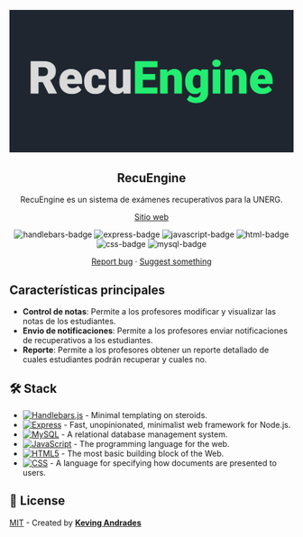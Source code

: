 <div align="center">
<a href="https://thepowerjeans.vercel.app/">

![logo]

</a>

## RecuEngine

<p>RecuEngine es un sistema de exámenes recuperativos para la UNERG.</p>

<div align="center">
	<a href="https://recuengine.vercel.app/">Sitio web</a>
</div>

</div>

<p></p>

<div align="center">

![handlebars-badge]
![express-badge]
![javascript-badge]
![html-badge]
![css-badge]
![mysql-badge]

<a href="https://github.com/kevingjs/ThePowerJeans/issues">Report bug</a>
·
<a href="https://github.com/kevingjs/ThePowerJeans/issues">Suggest something</a>

</div>

## Características principales

- **Control de notas**: Permite a los profesores modificar y visualizar las notas de los estudiantes.
- **Envio de notificaciones**: Permite a los profesores enviar notificaciones de recuperativos a los estudiantes.
- **Reporte**: Permite a los profesores obtener un reporte detallado de cuales estudiantes podrán recuperar y cuales no.

## 🛠️ Stack

- [![Handlebars.js][handlebars-badge]][handlebars-url] - Minimal templating on steroids.
- [![Express][express-badge]][express-url] - Fast, unopinionated, minimalist web framework for Node.js.
- [![MySQL][mysql-badge]][mysql-url] - A relational database management system.
- [![JavaScript][javascript-badge]][javascript-url] - The programming language for the web.
- [![HTML5][html-badge]][html-url] - The most basic building block of the Web.
- [![CSS][css-badge]][css-url] - A language for specifying how documents are presented to users.

## 🔑 License

[MIT](https://github.com/kevingjs/ThePowerJeans/blob/main/LICENSE) - Created by [**Keving Andrades**](https://github.com/kevingjs)


<!-- MARKDOWN LINKS & IMAGES -->
[logo]: api/public/assets/og.jpg
[handlebars-url]: https://handlebarsjs.com/
[express-url]: https://expressjs.com/
[mysql-url]: https://www.mysql.com/
[html-url]: https://developer.mozilla.org/en-US/docs/Web/HTML
[css-url]: https://developer.mozilla.org/en-US/docs/Web/CSS
[javascript-url]: https://developer.mozilla.org/en-US/docs/Web/JavaScript
[handlebars-badge]: https://img.shields.io/badge/Handlebars.js-fff?style=for-the-badge&logo=handlebarsdotjs&logoColor=000&color=f0772b
[express-badge]: https://img.shields.io/badge/Express-fff?style=for-the-badge&logo=express&logoColor=fff&color=000
[mysql-badge]: https://img.shields.io/badge/MySQL-fff?style=for-the-badge&logo=mysql&logoColor=fff&color=4479A1
[javascript-badge]: https://img.shields.io/badge/JavaScript-F7DF1E?logo=JavaScript&logoColor=000&style=for-the-badge
[html-badge]: https://img.shields.io/badge/HTML5-E34F26?style=for-the-badge&logo=html5&logoColor=000
[css-badge]: https://img.shields.io/badge/CSS-239120?&style=for-the-badge&logo=css3&logoColor=000